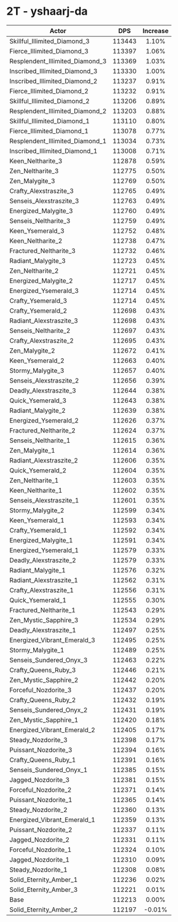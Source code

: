 # 2T - yshaarj-da
| Actor | DPS | Increase |
|---|:---:|:---:|
|Skillful_Illimited_Diamond_3|113443|1.10%|
|Fierce_Illimited_Diamond_3|113397|1.06%|
|Resplendent_Illimited_Diamond_3|113369|1.03%|
|Inscribed_Illimited_Diamond_3|113330|1.00%|
|Inscribed_Illimited_Diamond_2|113237|0.91%|
|Fierce_Illimited_Diamond_2|113232|0.91%|
|Skillful_Illimited_Diamond_2|113206|0.89%|
|Resplendent_Illimited_Diamond_2|113203|0.88%|
|Skillful_Illimited_Diamond_1|113110|0.80%|
|Fierce_Illimited_Diamond_1|113078|0.77%|
|Resplendent_Illimited_Diamond_1|113034|0.73%|
|Inscribed_Illimited_Diamond_1|113008|0.71%|
|Keen_Neltharite_3|112878|0.59%|
|Zen_Neltharite_3|112775|0.50%|
|Zen_Malygite_3|112769|0.50%|
|Crafty_Alexstraszite_3|112765|0.49%|
|Senseis_Alexstraszite_3|112763|0.49%|
|Energized_Malygite_3|112760|0.49%|
|Senseis_Neltharite_3|112759|0.49%|
|Keen_Ysemerald_3|112752|0.48%|
|Keen_Neltharite_2|112738|0.47%|
|Fractured_Neltharite_3|112732|0.46%|
|Radiant_Malygite_3|112723|0.45%|
|Zen_Neltharite_2|112721|0.45%|
|Energized_Malygite_2|112717|0.45%|
|Energized_Ysemerald_3|112714|0.45%|
|Crafty_Ysemerald_3|112714|0.45%|
|Crafty_Ysemerald_2|112698|0.43%|
|Radiant_Alexstraszite_3|112698|0.43%|
|Senseis_Neltharite_2|112697|0.43%|
|Crafty_Alexstraszite_2|112695|0.43%|
|Zen_Malygite_2|112672|0.41%|
|Keen_Ysemerald_2|112663|0.40%|
|Stormy_Malygite_3|112657|0.40%|
|Senseis_Alexstraszite_2|112656|0.39%|
|Deadly_Alexstraszite_3|112644|0.38%|
|Quick_Ysemerald_3|112643|0.38%|
|Radiant_Malygite_2|112639|0.38%|
|Energized_Ysemerald_2|112626|0.37%|
|Fractured_Neltharite_2|112624|0.37%|
|Senseis_Neltharite_1|112615|0.36%|
|Zen_Malygite_1|112614|0.36%|
|Radiant_Alexstraszite_2|112606|0.35%|
|Quick_Ysemerald_2|112604|0.35%|
|Zen_Neltharite_1|112603|0.35%|
|Keen_Neltharite_1|112602|0.35%|
|Senseis_Alexstraszite_1|112601|0.35%|
|Stormy_Malygite_2|112599|0.34%|
|Keen_Ysemerald_1|112593|0.34%|
|Crafty_Ysemerald_1|112592|0.34%|
|Energized_Malygite_1|112591|0.34%|
|Energized_Ysemerald_1|112579|0.33%|
|Deadly_Alexstraszite_2|112579|0.33%|
|Radiant_Malygite_1|112576|0.32%|
|Radiant_Alexstraszite_1|112562|0.31%|
|Crafty_Alexstraszite_1|112556|0.31%|
|Quick_Ysemerald_1|112555|0.30%|
|Fractured_Neltharite_1|112543|0.29%|
|Zen_Mystic_Sapphire_3|112534|0.29%|
|Deadly_Alexstraszite_1|112497|0.25%|
|Energized_Vibrant_Emerald_3|112495|0.25%|
|Stormy_Malygite_1|112489|0.25%|
|Senseis_Sundered_Onyx_3|112463|0.22%|
|Crafty_Queens_Ruby_3|112446|0.21%|
|Zen_Mystic_Sapphire_2|112442|0.20%|
|Forceful_Nozdorite_3|112437|0.20%|
|Crafty_Queens_Ruby_2|112432|0.19%|
|Senseis_Sundered_Onyx_2|112431|0.19%|
|Zen_Mystic_Sapphire_1|112420|0.18%|
|Energized_Vibrant_Emerald_2|112405|0.17%|
|Steady_Nozdorite_3|112398|0.17%|
|Puissant_Nozdorite_3|112394|0.16%|
|Crafty_Queens_Ruby_1|112391|0.16%|
|Senseis_Sundered_Onyx_1|112385|0.15%|
|Jagged_Nozdorite_3|112381|0.15%|
|Forceful_Nozdorite_2|112371|0.14%|
|Puissant_Nozdorite_1|112365|0.14%|
|Steady_Nozdorite_2|112360|0.13%|
|Energized_Vibrant_Emerald_1|112359|0.13%|
|Puissant_Nozdorite_2|112337|0.11%|
|Jagged_Nozdorite_2|112331|0.11%|
|Forceful_Nozdorite_1|112324|0.10%|
|Jagged_Nozdorite_1|112310|0.09%|
|Steady_Nozdorite_1|112308|0.08%|
|Solid_Eternity_Amber_1|112236|0.02%|
|Solid_Eternity_Amber_3|112221|0.01%|
|Base|112213|0.00%|
|Solid_Eternity_Amber_2|112197|-0.01%|
